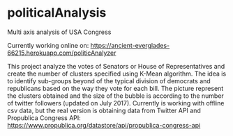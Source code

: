 # politicalAnalysis
Multi axis analysis of USA Congress

Currently working online on: https://ancient-everglades-66215.herokuapp.com/politicAnalyzer

This project analyze the votes of Senators or House of Representatives and create the number of clusters specified using K-Mean algorithm. The idea is to identify sub-groups beyond of the typical division of democrats and republicans based on the way they vote for each bill.
The picture represent the clusters obtained and the size of the bubble is according to the number of twitter followers (updated on July 2017). Currently is working with offline csv data, but the real version is obtaining data from Twitter API and Propublica Congress API: https://www.propublica.org/datastore/api/propublica-congress-api

